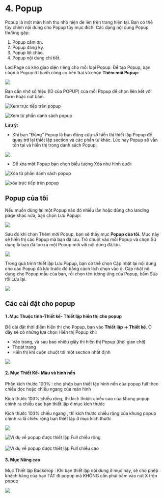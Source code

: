 # 4. Popup

Popup là một màn hình thu nhỏ hiện đè lên trên trang hiện tại. Bạn có thể tùy chỉnh nội dung cho Popup tùy mục đích. Các dạng nội dung Popup thường gặp:

1. Popup cảm ơn.
2. Popup đăng ký.
3. Popup lời chào.
4. Popup nội dung chi tiết.

LadiPage có kho giao diện riêng cho mỗi loại Popup. Để tạo Popup, bạn chọn ô Popup ở thanh công cụ  bên trái và chọn **Thêm mới Popup**:

![](<../.gitbook/assets/image (1164).png>)

Bạn cần nhớ số hiệu (ID của POPUP) của mỗi Popup để chọn liên kết với form hoặc nút bấm.

![Xem trực tiếp trên popup](<../.gitbook/assets/image (971).png>)

![Xem từ phần danh sách popup ](<../.gitbook/assets/image (771).png>)

**Lưu ý:**

* Khi bạn "Đóng" Popup là bạn đóng cửa sổ hiển thị thiết lập Popup để quay trở lại thiết lập section và các phần tử khác. Lúc này Popup sẽ vẫn tồn tại và hiển thị trong danh sách Popup.



![](<../.gitbook/assets/image (1137).png>)

* Để xóa một Popup bạn chọn biểu tượng Xóa như hình dưới:

![Xóa từ phần danh sách popup](<../.gitbook/assets/image (1069).png>)

![xóa trực tiếp trên popup ](<../.gitbook/assets/image (244).png>)

## Popup của tôi

Nếu muốn dùng lại một Popup nào đó nhiều lần hoặc dùng cho landing page khác nữa, bạn chọn Lưu Popup:

![](<../.gitbook/assets/image (1157).png>)

Sau đó khi chọn Thêm mới Popup, bạn sẽ thấy mục **Popup của tôi.** Mục này sẽ hiển thị các Popup mà bạn đã lưu. Trỏ chuột vào mỗi Popup và chọn Sử dụng là bạn đã tạo ra một Popup mới với nội dung đã lưu.

![](<../.gitbook/assets/image (1097).png>)

Trong quá trình thiết lập Lưu Popup, bạn có thể chọn Cập nhật lại nội dung cho các Popup đã lưu trước đó bằng cách tích chọn vào ô: Cập nhật nội dung cho Popup mẫu của bạn, rồi chọn tên tương ứng của Popup, bấm Sửa rồi Lưu lại.&#x20;

![](<../.gitbook/assets/image (975).png>)



## Các cài đặt cho popup

#### 1 .Mục  Thuộc tính-Thiết kế- Thiết lập hiển thị cho popup&#x20;

Để cài đặt thời điểm hiển thị cho Popup, bạn vào **Thiết lập -> Thiết kế**. Ở đây sẽ có những lựa chọn Hiển thị Popup khi:

* Vào trang, và sau bao nhiêu giây thì hiển thị Popup (thời gian chờ)
* Thoát trang
* Hiển thị khi cuộn chuột tới một section nhất định&#x20;

![](<../.gitbook/assets/image (1061).png>)

#### 2. Mục Thiết Kế- Màu và hình nền&#x20;

Phần kích thước 100%  : cho phép bạn thiết lập hình nền của popup full theo chiều dọc hoặc chiều ngang của màn hình

Kích thước 100% chiều rộng, thì kích thước chiều cao của khung popup chính ra chiều cao bạn thiết lập ở mục kích thước&#x20;

Kích thước 100% chiều ngang , thì kích thước chiều rộng của khung popup chính ra lầ chiều rộng bạn thiết lập ở mục kích thước&#x20;

![](<../.gitbook/assets/image (221).png>)

![Ví dụ về popup được thiết lập Full chiều rộng](<../.gitbook/assets/image (1168).png>)

####

![Ví dụ về popup được thiết lập Full chiều cao](<../.gitbook/assets/image (1133).png>)

#### 3. Mục Nâng cao&#x20;

Mục Thiết lập Backdrop : Khi bạn thiết lập nội dung ở mục này, sẽ cho phép khách hàng của bạn TẮT đi popup mà KHÔNG cần phải bấm vào nút X trên popup&#x20;

![](<../.gitbook/assets/image (290).png>)

##
